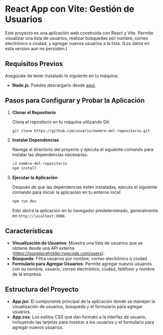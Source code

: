 # React App con Vite: Gestión de Usuarios

Este proyecto es una aplicación web construida con React y Vite. Permite visualizar una lista de usuarios, realizar búsquedas por nombre, correo electrónico o ciudad, y agregar nuevos usuarios a la lista. (Los datos en esta version aun no persisten.)

## Requisitos Previos

Asegúrate de tener instalado lo siguiente en tu máquina:

- **Node.js**: Puedes descargarlo desde [aquí](https://nodejs.org/).

## Pasos para Configurar y Probar la Aplicación

1. **Clonar el Repositorio**

   Clona el repositorio en tu máquina utilizando Git:

   ```bash
   git clone https://github.com/usuario/nombre-del-repositorio.git
   ```

2. **Instalar Dependencias**

   Navega al directorio del proyecto y ejecuta el siguiente comando para instalar las dependencias necesarias:

   ```bash
   cd nombre-del-repositorio
   npm install
   ```

3. **Ejecutar la Aplicación**

   Después de que las dependencias estén instaladas, ejecuta el siguiente comando para iniciar la aplicación en tu entorno local:

   ```bash
   npm run dev
   ```

   Esto abrirá la aplicación en tu navegador predeterminado, generalmente en `http://localhost:3000`.

## Características

- **Visualización de Usuarios**: Muestra una lista de usuarios que se obtiene desde una API externa (https://jsonplaceholder.typicode.com/users).
- **Búsqueda**: Filtra usuarios por nombre, correo electrónico o ciudad.
- **Formulario para Agregar Usuarios**: Permite agregar nuevos usuarios con su nombre, usuario, correo electrónico, ciudad, teléfono y nombre de la empresa.

## Estructura del Proyecto

- **App.jsx**: El componente principal de la aplicación donde se manejan la visualización de usuarios, búsqueda y el formulario para agregar usuarios.
- **App.css**: Los estilos CSS que dan formato a la interfaz de usuario, incluyendo las tarjetas para mostrar a los usuarios y el formulario para agregar nuevos usuarios.
